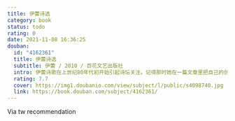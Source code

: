 ```yaml
---
title: 伊蕾诗选
category: book
status: todo
rating: 0
date: 2021-11-08 16:36:25
douban:
  id: "4162361"
  title: 伊蕾诗选
  subtitle: 伊蕾 / 2010 / 百花文艺出版社
  intro: 伊蕾诗歌在上世纪80年代初开始引起诗坛关注。记得那时她在一篇文章里把自己的创作追求说成是“情绪型、悲剧型、未来型”。所谓“未来”者，并非社会学意义上的“整体未来乌托邦”，而是超越形形色色的整体主义抒情，回到具体本真的个人。而树立个人生命体验的诗歌，在那时的中国诗坛还是受到压抑的未竟的事业。伊蕾所说的“未来”，指的是对自己孤独追寻的不计代价的自信，和对“未来”精神自由的读者的期待。上世纪70年代末80年代初，在《寻》、《爱的畏惧》、《你以为》、《绿树对暴风雨的迎接》、《火焰》、《闪电》等早期意象诗里，她写出了自己生命情绪的“客观对应物”。我们看到她生命内部的无边“海浪”的孤独和奋争，“你是被谁捆缚在大地上？每一块肌肉都在翻滚，爆发出自由的歌唱！”如果说这些早期抒情之作还略显“笼统”的话，不到两三年内很快伊蕾就找到了“个人的心灵辞源”——我指的是1984、1985年创作的大量作品《微雨》、《残破》、《野芭蕉》、《蓝色血》、《又见海鸥》、《苦木》、组诗《黄皮肤的旗帜》、《黄果树大瀑布》、《野餐》、《罗曼司》，如此等等。
  rating: 7.7
  cover: https://img1.doubanio.com/view/subject/l/public/s4098740.jpg
  link: https://book.douban.com/subject/4162361/
---
```


Via tw recommendation 